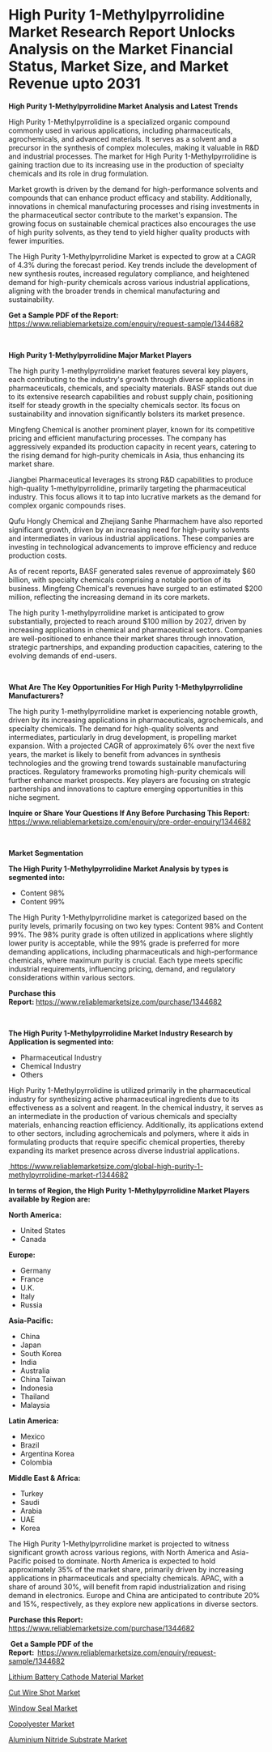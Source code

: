 <p><h1>High Purity 1-Methylpyrrolidine Market Research Report Unlocks Analysis on the Market Financial Status, Market Size, and Market Revenue upto 2031</h1></p><p><strong>High Purity 1-Methylpyrrolidine Market Analysis and Latest Trends</strong></p>
<p><p>High Purity 1-Methylpyrrolidine is a specialized organic compound commonly used in various applications, including pharmaceuticals, agrochemicals, and advanced materials. It serves as a solvent and a precursor in the synthesis of complex molecules, making it valuable in R&D and industrial processes. The market for High Purity 1-Methylpyrrolidine is gaining traction due to its increasing use in the production of specialty chemicals and its role in drug formulation.</p><p>Market growth is driven by the demand for high-performance solvents and compounds that can enhance product efficacy and stability. Additionally, innovations in chemical manufacturing processes and rising investments in the pharmaceutical sector contribute to the market's expansion. The growing focus on sustainable chemical practices also encourages the use of high purity solvents, as they tend to yield higher quality products with fewer impurities.</p><p>The High Purity 1-Methylpyrrolidine Market is expected to grow at a CAGR of 4.3% during the forecast period. Key trends include the development of new synthesis routes, increased regulatory compliance, and heightened demand for high-purity chemicals across various industrial applications, aligning with the broader trends in chemical manufacturing and sustainability.</p></p>
<p><strong>Get a Sample PDF of the Report:&nbsp;</strong> <a href="https://www.reliablemarketsize.com/enquiry/request-sample/1344682?utm_campaign=1133&utm_medium=2&utm_source=Github&utm_content=ia&utm_term=11122024&utm_id=high-purity-1-methylpyrrolidine">https://www.reliablemarketsize.com/enquiry/request-sample/1344682</a></p>
<p>&nbsp;</p>
<p><strong>High Purity 1-Methylpyrrolidine Major Market Players</strong></p>
<p><p>The high purity 1-methylpyrrolidine market features several key players, each contributing to the industry's growth through diverse applications in pharmaceuticals, chemicals, and specialty materials. BASF stands out due to its extensive research capabilities and robust supply chain, positioning itself for steady growth in the specialty chemicals sector. Its focus on sustainability and innovation significantly bolsters its market presence.</p><p>Mingfeng Chemical is another prominent player, known for its competitive pricing and efficient manufacturing processes. The company has aggressively expanded its production capacity in recent years, catering to the rising demand for high-purity chemicals in Asia, thus enhancing its market share.</p><p>Jiangbei Pharmaceutical leverages its strong R&D capabilities to produce high-quality 1-methylpyrrolidine, primarily targeting the pharmaceutical industry. This focus allows it to tap into lucrative markets as the demand for complex organic compounds rises.</p><p>Qufu Hongly Chemical and Zhejiang Sanhe Pharmachem have also reported significant growth, driven by an increasing need for high-purity solvents and intermediates in various industrial applications. These companies are investing in technological advancements to improve efficiency and reduce production costs.</p><p>As of recent reports, BASF generated sales revenue of approximately $60 billion, with specialty chemicals comprising a notable portion of its business. Mingfeng Chemical's revenues have surged to an estimated $200 million, reflecting the increasing demand in its core markets. </p><p>The high purity 1-methylpyrrolidine market is anticipated to grow substantially, projected to reach around $100 million by 2027, driven by increasing applications in chemical and pharmaceutical sectors. Companies are well-positioned to enhance their market shares through innovation, strategic partnerships, and expanding production capacities, catering to the evolving demands of end-users.</p></p>
<p>&nbsp;</p>
<p><strong>What Are The Key Opportunities For High Purity 1-Methylpyrrolidine Manufacturers?</strong></p>
<p><p>The high purity 1-methylpyrrolidine market is experiencing notable growth, driven by its increasing applications in pharmaceuticals, agrochemicals, and specialty chemicals. The demand for high-quality solvents and intermediates, particularly in drug development, is propelling market expansion. With a projected CAGR of approximately 6% over the next five years, the market is likely to benefit from advances in synthesis technologies and the growing trend towards sustainable manufacturing practices. Regulatory frameworks promoting high-purity chemicals will further enhance market prospects. Key players are focusing on strategic partnerships and innovations to capture emerging opportunities in this niche segment.</p></p>
<p><strong>Inquire or Share Your Questions If Any Before Purchasing This Report:</strong> <a href="https://www.reliablemarketsize.com/enquiry/pre-order-enquiry/1344682?utm_campaign=1133&utm_medium=2&utm_source=Github&utm_content=ia&utm_term=11122024&utm_id=high-purity-1-methylpyrrolidine">https://www.reliablemarketsize.com/enquiry/pre-order-enquiry/1344682</a></p>
<p>&nbsp;</p>
<p><strong>Market Segmentation</strong></p>
<p><strong>The High Purity 1-Methylpyrrolidine Market Analysis by types is segmented into:</strong></p>
<p><ul><li>Content 98%</li><li>Content 99%</li></ul></p>
<p><p>The High Purity 1-Methylpyrrolidine market is categorized based on the purity levels, primarily focusing on two key types: Content 98% and Content 99%. The 98% purity grade is often utilized in applications where slightly lower purity is acceptable, while the 99% grade is preferred for more demanding applications, including pharmaceuticals and high-performance chemicals, where maximum purity is crucial. Each type meets specific industrial requirements, influencing pricing, demand, and regulatory considerations within various sectors.</p></p>
<p><strong>Purchase this Report:&nbsp;</strong><a href="https://www.reliablemarketsize.com/purchase/1344682?utm_campaign=1133&utm_medium=2&utm_source=Github&utm_content=ia&utm_term=11122024&utm_id=high-purity-1-methylpyrrolidine">https://www.reliablemarketsize.com/purchase/1344682</a></p>
<p>&nbsp;</p>
<p><strong>The High Purity 1-Methylpyrrolidine Market Industry Research by Application is segmented into:</strong></p>
<p><ul><li>Pharmaceutical Industry</li><li>Chemical Industry</li><li>Others</li></ul></p>
<p><p>High Purity 1-Methylpyrrolidine is utilized primarily in the pharmaceutical industry for synthesizing active pharmaceutical ingredients due to its effectiveness as a solvent and reagent. In the chemical industry, it serves as an intermediate in the production of various chemicals and specialty materials, enhancing reaction efficiency. Additionally, its applications extend to other sectors, including agrochemicals and polymers, where it aids in formulating products that require specific chemical properties, thereby expanding its market presence across diverse industrial applications.</p></p>
<p><a href="https://www.reliablemarketsize.com/global-high-purity-1-methylpyrrolidine-market-r1344682?utm_campaign=1133&utm_medium=2&utm_source=Github&utm_content=ia&utm_term=11122024&utm_id=high-purity-1-methylpyrrolidine">&nbsp;https://www.reliablemarketsize.com/global-high-purity-1-methylpyrrolidine-market-r1344682</a></p>
<p><strong>In terms of Region, the High Purity 1-Methylpyrrolidine Market Players available by Region are:</strong></p>
<p>
    <p> <strong> North America: </strong>
        <ul>
            <li>United States</li>
            <li>Canada</li>
        </ul>
        </p> 
    <p> <strong> Europe: </strong>
        <ul>
            <li>Germany</li>
            <li>France</li>
            <li>U.K.</li>
            <li>Italy</li>
            <li>Russia</li>
        </ul>
        </p> 
    <p> <strong> Asia-Pacific: </strong>
        <ul>
            <li>China</li>
            <li>Japan</li>
            <li>South Korea</li>
            <li>India</li>
            <li>Australia</li>
            <li>China Taiwan</li>
            <li>Indonesia</li>
            <li>Thailand</li>
            <li>Malaysia</li>
        </ul>
        </p> 
    <p> <strong> Latin America: </strong>
        <ul>
            <li>Mexico</li>
            <li>Brazil</li>
            <li>Argentina Korea</li>
            <li>Colombia</li>
        </ul>
        </p> 
    <p> <strong> Middle East & Africa: </strong>
        <ul>
            <li>Turkey</li>
            <li>Saudi</li>
            <li>Arabia</li>
            <li>UAE</li>
            <li>Korea</li>
        </ul>
    </p>
    </p>
<p><p>The High Purity 1-Methylpyrrolidine market is projected to witness significant growth across various regions, with North America and Asia-Pacific poised to dominate. North America is expected to hold approximately 35% of the market share, primarily driven by increasing applications in pharmaceuticals and specialty chemicals. APAC, with a share of around 30%, will benefit from rapid industrialization and rising demand in electronics. Europe and China are anticipated to contribute 20% and 15%, respectively, as they explore new applications in diverse sectors.</p></p>
<p><strong>Purchase this Report: </strong><a href="https://www.reliablemarketsize.com/purchase/1344682?utm_campaign=1133&utm_medium=2&utm_source=Github&utm_content=ia&utm_term=11122024&utm_id=high-purity-1-methylpyrrolidine">https://www.reliablemarketsize.com/purchase/1344682</a></p>
<p>&nbsp;<strong>Get a Sample PDF of the Report:&nbsp;&nbsp;</strong><a href="https://www.reliablemarketsize.com/enquiry/request-sample/1344682?utm_campaign=1133&utm_medium=2&utm_source=Github&utm_content=ia&utm_term=11122024&utm_id=high-purity-1-methylpyrrolidine">https://www.reliablemarketsize.com/enquiry/request-sample/1344682</a></p>
<p><strong></strong></p>
<p><p><a href="https://www.linkedin.com/pulse/revenue-demand-lithium-battery-cathode-material-market-byqlf?utm_campaign=1133&utm_medium=2&utm_source=Github&utm_content=ia&utm_term=11122024&utm_id=high-purity-1-methylpyrrolidine">Lithium Battery Cathode Material Market</a></p><p><a href="https://www.linkedin.com/pulse/c-hannibex-sqmmf?utm_campaign=1133&utm_medium=2&utm_source=Github&utm_content=ia&utm_term=11122024&utm_id=high-purity-1-methylpyrrolidine">Cut Wire Shot Market</a></p><p><a href="https://www.linkedin.com/pulse/key-drivers-window-seal-market-expansion-2024-2031-112-ol8lf?utm_campaign=1133&utm_medium=2&utm_source=Github&utm_content=ia&utm_term=11122024&utm_id=high-purity-1-methylpyrrolidine">Window Seal Market</a></p><p><a href="https://www.linkedin.com/pulse/focus-copolyester-market-trends-metrics-sales-size-uvyxf?utm_campaign=1133&utm_medium=2&utm_source=Github&utm_content=ia&utm_term=11122024&utm_id=high-purity-1-methylpyrrolidine">Copolyester Market</a></p><p><a href="https://www.linkedin.com/pulse/whats-propelling-aluminium-nitride-substrate-markets-hn0me?utm_campaign=1133&utm_medium=2&utm_source=Github&utm_content=ia&utm_term=11122024&utm_id=high-purity-1-methylpyrrolidine">Aluminium Nitride Substrate Market</a></p></p>